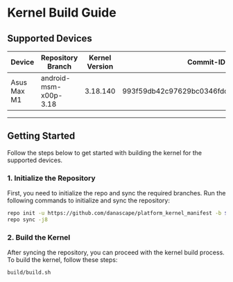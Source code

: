 # Kernel Build Guide

## Supported Devices

| Device       | Repository Branch    | Kernel Version | Commit-ID                                      | Binary Path                  |
| ------------ | -------------------- | -------------- | ---------------------------------------------- | ---------------------------- |
| Asus Max M1  | android-msm-x00p-3.18 | 3.18.140       | 993f59db42c97629bc0346fdc69df52f13a17b3d      | device/asus/X00P-kernel      |

---

## Getting Started

Follow the steps below to get started with building the kernel for the supported devices.

### 1. Initialize the Repository

First, you need to initialize the repo and sync the required branches. Run the following commands to initialize and sync the repository:

```bash
repo init -u https://github.com/danascape/platform_kernel_manifest -b $MANIFEST_BRANCH
repo sync -j8
```

### 2. Build the Kernel

After syncing the repository, you can proceed with the kernel build process. To build the kernel, follow these steps:

```bash
build/build.sh
```
